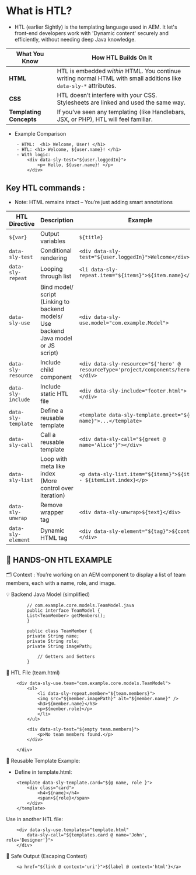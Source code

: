 # What is HTL?

-   HTL (earlier Sightly) is the templating language used in AEM. It let's front-end developers work with 'Dynamic content' securely and efficiently, without needing deep Java knowledge.

| What You Know           | How HTL Builds On It                                                                                               |
| ----------------------- | ------------------------------------------------------------------------------------------------------------------ |
| **HTML**                | HTL is embedded _within_ HTML. You continue writing normal HTML with small additions like `data-sly-*` attributes. |
| **CSS**                 | HTL doesn’t interfere with your CSS. Stylesheets are linked and used the same way.                                 |
| **Templating Concepts** | If you’ve seen any templating (like Handlebars, JSX, or PHP), HTL will feel familiar.                              |

-   Example Comparison

```
    - HTML:  <h1> Welcome, User! </h1>
    - HTL: <h1> Welcome, ${user.name}! </h1>
    - With logic:
        <div data-sly-test="${user.loggedIn}">
            <p> Hello, ${user.name}! </p>
        </div>

```

## Key HTL commands :

-   Note: HTML remains intact – You’re just adding smart annotations

| HTL Directive       | Description                                                                         | Example                                                                              |
| ------------------- | ----------------------------------------------------------------------------------- | ------------------------------------------------------------------------------------ |
| `${var}`            | Output variables                                                                    | `${title}`                                                                           |
| `data-sly-test`     | Conditional rendering                                                               | `<div data-sly-test="${user.loggedIn}">Welcome</div>`                                |
| `data-sly-repeat`   | Looping through list                                                                | `<li data-sly-repeat.item="${items}">${item.name}</li>`                              |
| `data-sly-use`      | Bind model/ script (Linking to backend models/ Use backend Java model or JS script) | `<div data-sly-use.model="com.example.Model">`                                       |
| `data-sly-resource` | Include child component                                                             | `<div data-sly-resource="${'hero' @ resourceType='project/components/hero'}"></div>` |
| `data-sly-include`  | Include static HTL file                                                             | `<div data-sly-include="footer.html"></div>`                                         |
| `data-sly-template` | Define a reusable template                                                          | `<template data-sly-template.greet="${@ name}">...</template>`                       |
| `data-sly-call`     | Call a reusable template                                                            | `<div data-sly-call="${greet @ name='Alice'}"></div>`                                |
| `data-sly-list`     | Loop with meta like index (More control over iteration)                             | `<p data-sly-list.item="${items}">${item} - ${itemList.index}</p>`                   |
| `data-sly-unwrap`   | Remove wrapper tag                                                                  | `<div data-sly-unwrap>${text}</div>`                                                 |
| `data-sly-element`  | Dynamic HTML tag                                                                    | `<div data-sly-element="${tag}">${content}</div>`                                    |

## 🧪 HANDS-ON HTL EXAMPLE

🗂 Context : You’re working on an AEM component to display a list of team members, each with a name, role, and image.

💡 Backend Java Model (simplified)

```
        // com.example.core.models.TeamModel.java
        public interface TeamModel {
        List<TeamMember> getMembers();
        }

        public class TeamMember {
        private String name;
        private String role;
        private String imagePath;

            // Getters and Setters
        }
```

📄 HTL File (team.html)

```
    <div data-sly-use.team="com.example.core.models.TeamModel">
        <ul>
            <li data-sly-repeat.member="${team.members}">
            <img src="${member.imagePath}" alt="${member.name}" />
            <h3>${member.name}</h3>
            <p>${member.role}</p>
            </li>
        </ul>

        <div data-sly-test="${empty team.members}">
            <p>No team members found.</p>
        </div>

    </div>
```

🔄 Reusable Template Example:

-   Define in template.html:

```
    <template data-sly-template.card="${@ name, role }">
        <div class="card">
            <h4>${name}</h4>
            <span>${role}</span>
        </div>
    </template>
```

Use in another HTL file:

```
    <div data-sly-use.templates="template.html"
        data-sly-call="${templates.card @ name='John', role='Designer'}">
    </div>
```

🔐 Safe Output (Escaping Context)

```
    <a href="${link @ context='uri'}">${label @ context='html'}</a>
```
